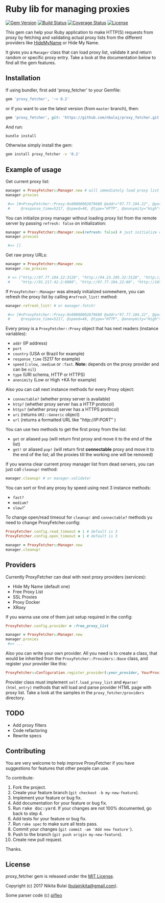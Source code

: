 # Ruby lib for managing proxies
[![Gem Version](https://badge.fury.io/rb/proxy_fetcher.svg)](http://badge.fury.io/rb/proxy_fetcher)
[![Build Status](https://travis-ci.org/nbulaj/proxy_fetcher.svg?branch=master)](https://travis-ci.org/nbulaj/proxy_fetcher)
[![Coverage Status](https://coveralls.io/repos/github/nbulaj/proxy_fetcher/badge.svg)](https://coveralls.io/github/nbulaj/proxy_fetcher)
[![License](http://img.shields.io/badge/license-MIT-brightgreen.svg)](#license)

This gem can help your Ruby application to make HTTP(S) requests from proxy by fetching and validating actual
proxy lists from the different providers like [HideMyName](https://hidemy.name/en/) or Hide My Name.

It gives you a `Manager` class that can load proxy list, validate it and return random or specific proxy entry. Take a look
at the documentation below to find all the gem features.

## Installation

If using bundler, first add 'proxy_fetcher' to your Gemfile:

```ruby
gem 'proxy_fetcher', '~> 0.2'
```

or if you want to use the latest version (from `master` branch), then:

```ruby
gem 'proxy_fetcher', git: 'https://github.com/nbulaj/proxy_fetcher.git'
```

And run:

```sh
bundle install
```

Otherwise simply install the gem:

```sh
gem install proxy_fetcher -v '0.2'
```

## Example of usage

Get current proxy list:

```ruby
manager = ProxyFetcher::Manager.new # will immediately load proxy list from the server
manager.proxies

 #=> [#<ProxyFetcher::Proxy:0x00000002879680 @addr="97.77.104.22", @port=3128, @country="USA", 
 #     @response_time=5217, @speed=48, @type="HTTP", @anonymity="High">, ... ]
```

You can initialize proxy manager without loading proxy list from the remote server by passing `refresh: false` on initialization:

```ruby
manager = ProxyFetcher::Manager.new(refresh: false) # just initialize class instance
manager.proxies

 #=> []
```

Get raw proxy URLs:

```ruby
manager = ProxyFetcher::Manager.new
manager.raw_proxies

 # => ["http://97.77.104.22:3128", "http://94.23.205.32:3128", "http://209.79.65.140:8080",
 #     "http://91.217.42.2:8080", "http://97.77.104.22:80", "http://165.234.102.177:8080", ...]
```

If `ProxyFetcher::Manager` was already initialized somewhere, you can refresh the proxy list by calling `#refresh_list!` method:

```ruby
manager.refresh_list! # or manager.fetch!

 #=> [#<ProxyFetcher::Proxy:0x00000002879680 @addr="97.77.104.22", @port=3128, @country="USA", 
 #     @response_time=5217, @speed=48, @type="HTTP", @anonymity="High">, ... ]
```

Every proxy is a `ProxyFetcher::Proxy` object that has next readers (instance variables):

* `addr` (IP address)
* `port`
* `country` (USA or Brazil for example)
* `response_time` (5217 for example)
* `speed` (`:slow`, `:medium` or `:fast`. **Note:** depends on the proxy provider and can be `nil`)
* `type` (URI schema, HTTP or HTTPS)
* `anonimity` (Low or High +KA for example)

Also you can call next instance methods for every Proxy object:

* `connectable?` (whether proxy server is available)
* `http?` (whether proxy server has a HTTP protocol)
* `https?` (whether proxy server has a HTTPS protocol)
* `uri` (returns `URI::Generic` object)
* `url` (returns a formatted URL like "_http://IP:PORT_" )

You can use two methods to get the first proxy from the list:

* `get` or aliased `pop` (will return first proxy and move it to the end of the list)
* `get!` or aliased `pop!` (will return first **connectable** proxy and move it to the end of the list; all the proxies till the working one will be removed)

If you wanna clear current proxy manager list from dead servers, you can just call `cleanup!` method:

```ruby
manager.cleanup! # or manager.validate!
```

You can sort or find any proxy by speed using next 3 instance methods:

* `fast?`
* `medium?`
* `slow?`'

To change open/read timeout for `cleanup!` and `connectable?` methods yu need to change ProxyFetcher.config:

```ruby
ProxyFetcher.config.read_timeout = 1 # default is 3
ProxyFetcher.config.open_timeout = 1 # default is 3

manager = ProxyFetcher::Manager.new
manager.cleanup!
```

## Providers

Currently ProxyFetcher can deal with next proxy providers (services):

* Hide My Name (default one)
* Free Proxy List
* SSL Proxies
* Proxy Docker
* XRoxy

If you wanna use one of them just setup required in the config:

```ruby
ProxyFetcher.config.provider = :free_proxy_list

manager = ProxyFetcher::Manager.new
manager.proxies
 #=> ...
```

Also you can write your own provider. All you need is to create a class, that would be inherited from the
`ProxyFetcher::Providers::Base` class, and register your provider like this:

```ruby
ProxyFetcher::Configuration.register_provider(:your_provider, YourProviderClass)
```

Provider class must implement `self.load_proxy_list` and `#parse!(html_entry)` methods that will load and parse
provider HTML page with proxy list. Take a look at the samples in the `proxy_fetcher/providers` directory.

## TODO

* Add proxy filters
* Code refactoring
* Rewrite specs

## Contributing

You are very welcome to help improve ProxyFetcher if you have suggestions for features that other people can use.

To contribute:

1. Fork the project.
2. Create your feature branch (`git checkout -b my-new-feature`).
3. Implement your feature or bug fix.
4. Add documentation for your feature or bug fix.
5. Run <tt>rake doc:yard</tt>. If your changes are not 100% documented, go back to step 4.
6. Add tests for your feature or bug fix.
7. Run `rake spec` to make sure all tests pass.
8. Commit your changes (`git commit -am 'Add new feature'`).
9. Push to the branch (`git push origin my-new-feature`).
10. Create new pull request.

Thanks.

## License

proxy_fetcher gem is released under the [MIT License](http://www.opensource.org/licenses/MIT).

Copyright (c) 2017 Nikita Bulai (bulajnikita@gmail.com).

Some parser code (c) [pifleo](https://gist.github.com/pifleo/3889803)

